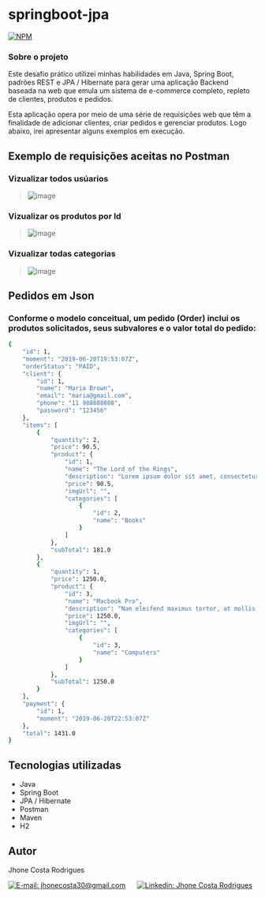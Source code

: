 # springboot-jpa

[![NPM](https://img.shields.io/npm/l/react)](https://github.com/JhoneRodrigues/workshop-springboot-mongodb/blob/main/LICENSE) 
### Sobre o projeto

Este desafio prático utilizei minhas habilidades em Java, Spring Boot, padrões REST e JPA / Hibernate para gerar uma aplicação Backend baseada na web que emula um sistema de e-commerce completo, repleto de clientes, produtos e pedidos.

Esta aplicação opera por meio de uma série de requisições web que têm a finalidade de adicionar clientes, criar pedidos e gerenciar produtos. Logo abaixo, irei apresentar alguns exemplos em execução.

## Exemplo de requisições aceitas no Postman
### Vizualizar todos usúarios
> ![image](https://user-images.githubusercontent.com/110574688/263355105-f1341b7c-36e6-412d-a6d8-9ae5eec4f6f8.png)

### Vizualizar os produtos por Id
> ![image](https://user-images.githubusercontent.com/110574688/263355351-ab00a10a-5704-46cf-97a6-52e3a53a0e2a.png)

### Vizualizar todas categorias
> ![image](https://user-images.githubusercontent.com/110574688/263355510-372bd98f-8978-4852-b4c3-6294d31b4d1c.png)

## Pedidos em Json

### Conforme o modelo conceitual, um pedido (Order) inclui os produtos solicitados, seus subvalores e o valor total do pedido:
```bash
{
    "id": 1,
    "moment": "2019-06-20T19:53:07Z",
    "orderStatus": "PAID",
    "client": {
        "id": 1,
        "name": "Maria Brown",
        "email": "maria@gmail.com",
        "phone": "11 988888888",
        "password": "123456"
    },
    "items": [
        {
            "quantity": 2,
            "price": 90.5,
            "product": {
                "id": 1,
                "name": "The Lord of the Rings",
                "description": "Lorem ipsum dolor sit amet, consectetur.",
                "price": 90.5,
                "imgUrl": "",
                "categories": [
                    {
                        "id": 2,
                        "name": "Books"
                    }
                ]
            },
            "subTotal": 181.0
        },
        {
            "quantity": 1,
            "price": 1250.0,
            "product": {
                "id": 3,
                "name": "Macbook Pro",
                "description": "Nam eleifend maximus tortor, at mollis.",
                "price": 1250.0,
                "imgUrl": "",
                "categories": [
                    {
                        "id": 3,
                        "name": "Computers"
                    }
                ]
            },
            "subTotal": 1250.0
        }
    ],
    "payment": {
        "id": 1,
        "moment": "2019-06-20T22:53:07Z"
    },
    "total": 1431.0
}
```

## Tecnologias utilizadas
- Java
- Spring Boot
- JPA / Hibernate
- Postman
- Maven
- H2

## Autor
<p>Jhone Costa Rodrigues</p>
<section align="left">  
  <div> 
    <a href = "mailto:jhonecosta30@gmail.com"><img src="https://img.shields.io/badge/-Gmail-%23333?style=for-the-badge&logo=gmail&logoColor=white" target="_blank" title="E-mail: jhonecosta30@gmail.com"></a>
      &nbsp;&nbsp;&nbsp;&nbsp;
    <a href="https://www.linkedin.com/in/jhone-rodrigues-79a080234/" target="_blank"><img src="https://img.shields.io/badge/-LinkedIn-%230077B5?style=for-the-badge&logo=linkedin&logoColor=white" target="_blank" title="Linkedin: Jhone Costa Rodrigues"></a>
  </div>
</section>

